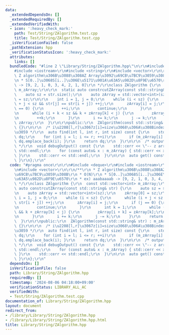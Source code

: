 ```yaml
---
data:
  _extendedDependsOn: []
  _extendedRequiredBy: []
  _extendedVerifiedWith:
  - icon: ':heavy_check_mark:'
    path: Test/String/ZAlgorithm.test.cpp
    title: Test/String/ZAlgorithm.test.cpp
  _isVerificationFailed: false
  _pathExtension: hpp
  _verificationStatusIcon: ':heavy_check_mark:'
  attributes:
    links: []
  bundledCode: "#line 2 \"Library/String/ZAlgorithm.hpp\"\n\r\n#include <deque>\r\n\
    #include <iostream>\r\n#include <string>\r\n#include <vector>\r\n\r\n/**\r\n *\
    \ Z algorithm\u306B\u3088\u308AZ Array\u3092\u69CB\u7BC9\u3059\u308B\r\n * O(N)\r\
    \n * S[0..]\u3068S[i..]\u306E\u5171\u901A\u63A5\u982D\u8F9E\u6570\r\n * ex) aaabaaaab\
    \ -> [9, 2, 1, 0, 3, 4, 2, 1, 0]\r\n */\r\nclass ZAlgorithm {\r\n  const std::vector<int>\
    \ m_zArray;\r\n\r\n  static auto constrcutZArray(const std::string& str) {\r\n\
    \    auto sz = str.size();\r\n    auto zArray = std::vector<int>(sz);\r\n    zArray[0]\
    \ = sz;\r\n\r\n    int i = 1, j = 0;\r\n    while (i < sz) {\r\n      while (i\
    \ + j < sz && str[j] == str[i + j]) ++j;\r\n      zArray[i] = j;\r\n      if (j\
    \ == 0) {\r\n        ++i;\r\n        continue;\r\n      }\r\n      int k = 1;\r\
    \n      while (i + k < sz && k + zArray[k] < j) {\r\n        zArray[i + k] = zArray[k];\r\
    \n        ++k;\r\n      }\r\n      i += k;\r\n      j -= k;\r\n    }\r\n    return\
    \ zArray;\r\n  }\r\n\r\npublic:\r\n  ZAlgorithm(const std::string& str) : m_zArray(constrcutZArray(str))\
    \ {}\r\n\r\n  /* i\u2208[l,r]\u3067z[i]=size\u3068\u306A\u308Bindex\u3092\u8FD4\
    \u3059 */\r\n  auto find(int l, int r, int size) const {\r\n    std::deque<int>\
    \ dq;\r\n    for (int i = l; i <= r; ++i)\r\n      if (m_zArray[i] == size) {\
    \ dq.emplace_back(i); }\r\n    return dq;\r\n  }\r\n\r\n  /* output for debug\
    \ */\r\n  void debugOutput() const {\r\n    std::cerr << \"-- z array --\" <<\
    \ std::endl;\r\n    for (const auto& x : m_zArray) { std::cerr << x << \" \";\
    \ }\r\n    std::cerr << std::endl;\r\n  }\r\n\r\n  auto get() const { return m_zArray;\
    \ }\r\n};\r\n"
  code: "#pragma once\r\n\r\n#include <deque>\r\n#include <iostream>\r\n#include <string>\r\
    \n#include <vector>\r\n\r\n/**\r\n * Z algorithm\u306B\u3088\u308AZ Array\u3092\
    \u69CB\u7BC9\u3059\u308B\r\n * O(N)\r\n * S[0..]\u3068S[i..]\u306E\u5171\u901A\
    \u63A5\u982D\u8F9E\u6570\r\n * ex) aaabaaaab -> [9, 2, 1, 0, 3, 4, 2, 1, 0]\r\n\
    \ */\r\nclass ZAlgorithm {\r\n  const std::vector<int> m_zArray;\r\n\r\n  static\
    \ auto constrcutZArray(const std::string& str) {\r\n    auto sz = str.size();\r\
    \n    auto zArray = std::vector<int>(sz);\r\n    zArray[0] = sz;\r\n\r\n    int\
    \ i = 1, j = 0;\r\n    while (i < sz) {\r\n      while (i + j < sz && str[j] ==\
    \ str[i + j]) ++j;\r\n      zArray[i] = j;\r\n      if (j == 0) {\r\n        ++i;\r\
    \n        continue;\r\n      }\r\n      int k = 1;\r\n      while (i + k < sz\
    \ && k + zArray[k] < j) {\r\n        zArray[i + k] = zArray[k];\r\n        ++k;\r\
    \n      }\r\n      i += k;\r\n      j -= k;\r\n    }\r\n    return zArray;\r\n\
    \  }\r\n\r\npublic:\r\n  ZAlgorithm(const std::string& str) : m_zArray(constrcutZArray(str))\
    \ {}\r\n\r\n  /* i\u2208[l,r]\u3067z[i]=size\u3068\u306A\u308Bindex\u3092\u8FD4\
    \u3059 */\r\n  auto find(int l, int r, int size) const {\r\n    std::deque<int>\
    \ dq;\r\n    for (int i = l; i <= r; ++i)\r\n      if (m_zArray[i] == size) {\
    \ dq.emplace_back(i); }\r\n    return dq;\r\n  }\r\n\r\n  /* output for debug\
    \ */\r\n  void debugOutput() const {\r\n    std::cerr << \"-- z array --\" <<\
    \ std::endl;\r\n    for (const auto& x : m_zArray) { std::cerr << x << \" \";\
    \ }\r\n    std::cerr << std::endl;\r\n  }\r\n\r\n  auto get() const { return m_zArray;\
    \ }\r\n};\r\n"
  dependsOn: []
  isVerificationFile: false
  path: Library/String/ZAlgorithm.hpp
  requiredBy: []
  timestamp: '2024-08-06 04:18:00+09:00'
  verificationStatus: LIBRARY_ALL_AC
  verifiedWith:
  - Test/String/ZAlgorithm.test.cpp
documentation_of: Library/String/ZAlgorithm.hpp
layout: document
redirect_from:
- /library/Library/String/ZAlgorithm.hpp
- /library/Library/String/ZAlgorithm.hpp.html
title: Library/String/ZAlgorithm.hpp
---
```

